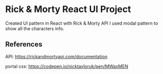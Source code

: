 # Rick & Morty React UI Project

Created UI pattern in React with Rick & Morty API
I used modal pattern to show all the characters info.

## References

API: https://rickandmortyapi.com/documentation

portal css: https://codepen.io/nicktayloruk/pen/MWaxMEN
